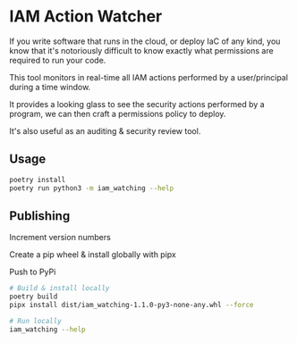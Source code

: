 # IAM Action Watcher

If you write software that runs in the cloud, or deploy IaC of any kind, you know that it's notoriously
difficult to know exactly what permissions are required to run your code.

This tool monitors in real-time all IAM actions performed by a user/principal during a time window.

It provides a looking glass to see the security actions performed by a program, we can then craft a permissions policy to deploy.

It's also useful as an auditing & security review tool.

## Usage

```bash
poetry install
poetry run python3 -m iam_watching --help
```

## Publishing

Increment version numbers

Create a pip wheel & install globally with pipx

Push to PyPi

```bash
# Build & install locally
poetry build
pipx install dist/iam_watching-1.1.0-py3-none-any.whl --force

# Run locally
iam_watching --help
```
